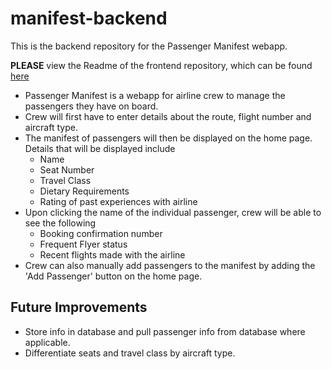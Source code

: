# manifest-backend

This is the backend repository for the Passenger Manifest webapp. 

**PLEASE** view the Readme of the frontend repository, which can be found [here](https://github.com/fairyinabottle4/manifest-frontend)

* Passenger Manifest is a webapp for airline crew to manage the passengers they have on board. 
* Crew will first have to enter details about the route, flight number and aircraft type.
* The manifest of passengers will then be displayed on the home page. Details that will be displayed include
  * Name
  * Seat Number
  * Travel Class
  * Dietary Requirements
  * Rating of past experiences with airline
* Upon clicking the name of the individual passenger, crew will be able to see the following
  * Booking confirmation number
  * Frequent Flyer status
  * Recent flights made with the airline
* Crew can also manually add passengers to the manifest by adding the 'Add Passenger' button on the home page. 

## Future Improvements

* Store info in database and pull passenger info from database where applicable. 
* Differentiate seats and travel class by aircraft type. 

